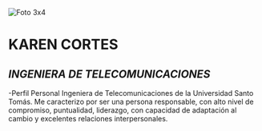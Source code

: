 ![Foto 3x4](https://user-images.githubusercontent.com/126521214/222595785-9bfe6b01-4124-4856-9341-2784064cf529.jpg)

# KAREN CORTES
***INGENIERA DE TELECOMUNICACIONES***
---------------------------------------------
-Perfil Personal 
Ingeniera de Telecomunicaciones de la Universidad Santo Tomás.
Me caracterizo por ser una persona responsable, con alto nivel de compromiso, puntualidad, liderazgo, con capacidad de adaptación al cambio y excelentes relaciones interpersonales.
 

